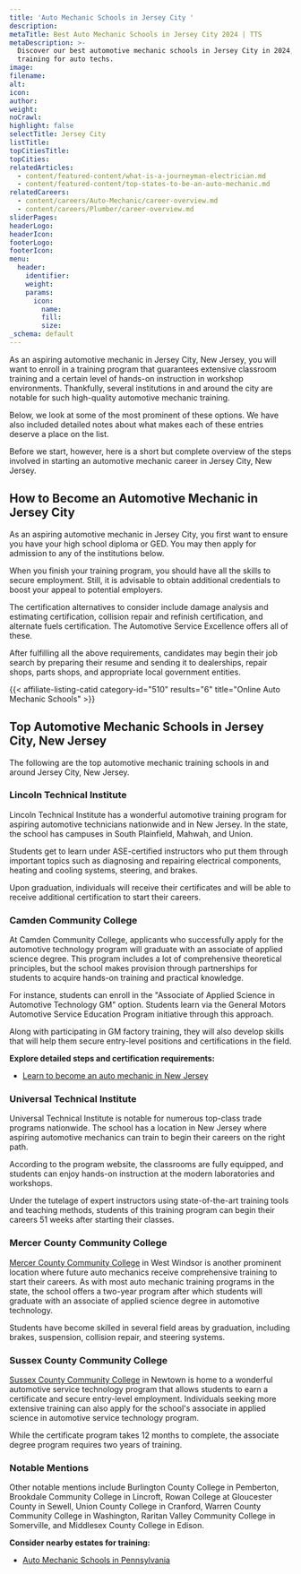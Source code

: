 ```yaml
---
title: 'Auto Mechanic Schools in Jersey City '
description:
metaTitle: Best Auto Mechanic Schools in Jersey City 2024 | TTS
metaDescription: >-
  Discover our best automotive mechanic schools in Jersey City in 2024, offering
  training for auto techs.
image:
filename:
alt:
icon:
author:
weight:
noCrawl:
highlight: false
selectTitle: Jersey City
listTitle:
topCitiesTitle:
topCities:
relatedArticles:
  - content/featured-content/what-is-a-journeyman-electrician.md
  - content/featured-content/top-states-to-be-an-auto-mechanic.md
relatedCareers:
  - content/careers/Auto-Mechanic/career-overview.md
  - content/careers/Plumber/career-overview.md
sliderPages:
headerLogo:
headerIcon:
footerLogo:
footerIcon:
menu:
  header:
    identifier:
    weight:
    params:
      icon:
        name:
        fill:
        size:
_schema: default
---
```

As an aspiring automotive mechanic in Jersey City, New Jersey, you will want to enroll in a training program that guarantees extensive classroom training and a certain level of hands-on instruction in workshop environments. Thankfully, several institutions in and around the city are notable for such high-quality automotive mechanic training.

Below, we look at some of the most prominent of these options. We have also included detailed notes about what makes each of these entries deserve a place on the list.

Before we start, however, here is a short but complete overview of the steps involved in starting an automotive mechanic career in Jersey City, New Jersey.

## **How to Become an Automotive Mechanic in Jersey City**

As an aspiring automotive mechanic in Jersey City, you first want to ensure you have your high school diploma or GED. You may then apply for admission to any of the institutions below.

When you finish your training program, you should have all the skills to secure employment. Still, it is advisable to obtain additional credentials to boost your appeal to potential employers.

The certification alternatives to consider include damage analysis and estimating certification, collision repair and refinish certification, and alternate fuels certification. The Automotive Service Excellence offers all of these.

After fulfilling all the above requirements, candidates may begin their job search by preparing their resume and sending it to dealerships, repair shops, parts shops, and appropriate local government entities.

{{< affiliate-listing-catid category-id="510" results="6" title="Online Auto Mechanic Schools" >}}

## **Top Automotive Mechanic Schools in Jersey City, New Jersey**

The following are the top automotive mechanic training schools in and around Jersey City, New Jersey.

### **Lincoln Technical Institute**

Lincoln Technical Institute has a wonderful automotive training program for aspiring automotive technicians nationwide and in New Jersey. In the state, the school has campuses in South Plainfield, Mahwah, and Union.

Students get to learn under ASE-certified instructors who put them through important topics such as diagnosing and repairing electrical components, heating and cooling systems, steering, and brakes.

Upon graduation, individuals will receive their certificates and will be able to receive additional certification to start their careers.

### **Camden Community College**

At Camden Community College, applicants who successfully apply for the automotive technology program will graduate with an associate of applied science degree. This program includes a lot of comprehensive theoretical principles, but the school makes provision through partnerships for students to acquire hands-on training and practical knowledge.

For instance, students can enroll in the "Associate of Applied Science in Automotive Technology GM" option. Students learn via the General Motors Automotive Service Education Program initiative through this approach.

Along with participating in GM factory training, they will also develop skills that will help them secure entry-level positions and certifications in the field.

**Explore detailed steps and certification requirements:**

* [Learn to become an auto mechanic in New Jersey](https://toptradeschools.com/near-you/auto-mechanic/new-jersey/)

### Universal Technical Institute

Universal Technical Institute is notable for numerous top-class trade programs nationwide. The school has a location in New Jersey where aspiring automotive mechanics can train to begin their careers on the right path.

According to the program website, the classrooms are fully equipped, and students can enjoy hands-on instruction at the modern laboratories and workshops.

Under the tutelage of expert instructors using state-of-the-art training tools and teaching methods, students of this training program can begin their careers 51 weeks after starting their classes.

### Mercer County Community College

[Mercer County Community College](https://www.mccc.edu/automotive/) in West Windsor is another prominent location where future auto mechanics receive comprehensive training to start their careers. As with most auto mechanic training programs in the state, the school offers a two-year program after which students will graduate with an associate of applied science degree in automotive technology.

Students have become skilled in several field areas by graduation, including brakes, suspension, collision repair, and steering systems.

### Sussex County Community College

[Sussex County Community College](https://www.sussex.edu/academics/degrees/automotive-service/) in Newtown is home to a wonderful automotive service technology program that allows students to earn a certificate and secure entry-level employment. Individuals seeking more extensive training can also apply for the school's associate in applied science in automotive service technology program.

While the certificate program takes 12 months to complete, the associate degree program requires two years of training.

### Notable Mentions

Other notable mentions include Burlington County College in Pemberton, Brookdale Community College in Lincroft, Rowan College at Gloucester County in Sewell, Union County College in Cranford, Warren County Community College in Washington, Raritan Valley Community College in Somerville, and Middlesex County College in Edison.

**Consider nearby estates for training:**

* [Auto Mechanic Schools in Pennsylvania](https://toptradeschools.com/near-you/auto-mechanic/pennsylvania/)
